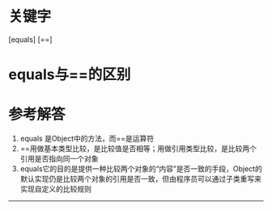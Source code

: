 # 关键字

[equals] [==]

# equals与==的区别

# 参考解答

1. equals 是Object中的方法，而==是运算符
2. ==用做基本类型比较，是比较值是否相等；用做引用类型比较，是比较两个引用是否指向同一个对象
3. equals它的目的是提供一种比较两个对象的“内容”是否一致的手段，Object的默认实现仍是比较两个对象的引用是否一致，但由程序员可以通过子类重写来实现自定义的比较规则

---
